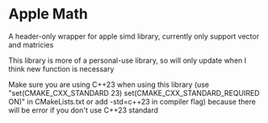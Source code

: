 # Apple Math

A header-only wrapper for apple simd library, currently only support vector and matricies

This library is more of a personal-use library, so will only update when I think new function is necessary

Make sure you are using C++23 when using this library (use "set(CMAKE_CXX_STANDARD 23) set(CMAKE_CXX_STANDARD_REQUIRED ON)" in CMakeLists.txt or add -std=c++23 in compiler flag) because there will be error if you don't use C++23 standard

